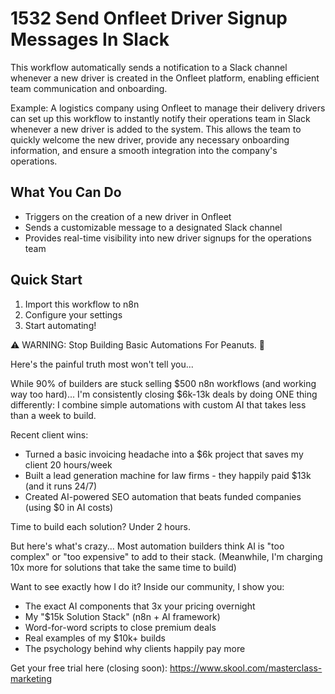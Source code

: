 # 1532 Send Onfleet Driver Signup Messages In Slack

This workflow automatically sends a notification to a Slack channel whenever a new driver is created in the Onfleet platform, enabling efficient team communication and onboarding.

Example: A logistics company using Onfleet to manage their delivery drivers can set up this workflow to instantly notify their operations team in Slack whenever a new driver is added to the system. This allows the team to quickly welcome the new driver, provide any necessary onboarding information, and ensure a smooth integration into the company's operations.

## What You Can Do
- Triggers on the creation of a new driver in Onfleet
- Sends a customizable message to a designated Slack channel
- Provides real-time visibility into new driver signups for the operations team

## Quick Start
1. Import this workflow to n8n
2. Configure your settings
3. Start automating!

⚠️ WARNING: Stop Building Basic Automations For Peanuts. 🚫

Here's the painful truth most won't tell you...

While 90% of builders are stuck selling $500 n8n workflows (and working way too hard)...
I'm consistently closing $6k-13k deals by doing ONE thing differently:
I combine simple automations with custom AI that takes less than a week to build.

Recent client wins:
* Turned a basic invoicing headache into a $6k project that saves my client 20 hours/week
* Built a lead generation machine for law firms - they happily paid $13k (and it runs 24/7)
* Created AI-powered SEO automation that beats funded companies (using $0 in AI costs)

Time to build each solution? Under 2 hours.

But here's what's crazy...
Most automation builders think AI is "too complex" or "too expensive" to add to their stack.
(Meanwhile, I'm charging 10x more for solutions that take the same time to build)

Want to see exactly how I do it?
Inside our community, I show you:
* The exact AI components that 3x your pricing overnight
* My "$15k Solution Stack" (n8n + AI framework)
* Word-for-word scripts to close premium deals
* Real examples of my $10k+ builds
* The psychology behind why clients happily pay more

Get your free trial here (closing soon): https://www.skool.com/masterclass-marketing
